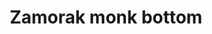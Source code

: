 ---
layout: item
title: Zamorak monk bottom
item-id: 1033
datatable: true
id: 1033
name: "Zamorak monk bottom"
members: false
lowalch: 12
highalch: 18
examine: "A robe worn by worshippers of Zamorak."
monsters:
  - id: 527
    name: "Monk of Zamorak"
    members: false
    combat_level: 22
    wiki_url: "https://oldschool.runescape.wiki/w/Monk_of_Zamorak#Level_22"
    drops:
      - quantity: "1"
        rarity: 0.05
    image: "https://oldschool.runescape.wiki/images/0/08/Monk_of_Zamorak_%28level_17%29.png?140e4"
  - id: 528
    name: "Monk of Zamorak"
    members: false
    combat_level: 17
    wiki_url: "https://oldschool.runescape.wiki/w/Monk_of_Zamorak#Level_17"
    drops:
      - quantity: "1"
        rarity: 0.05
    image: "https://oldschool.runescape.wiki/images/0/08/Monk_of_Zamorak_%28level_17%29.png?140e4"
  - id: 529
    name: "Monk of Zamorak"
    members: false
    combat_level: 45
    wiki_url: "https://oldschool.runescape.wiki/w/Monk_of_Zamorak#Level_45"
    drops:
      - quantity: "1"
        rarity: 0.05
    image: "https://oldschool.runescape.wiki/images/0/08/Monk_of_Zamorak_%28level_17%29.png?140e4"
  - id: 1025
    name: "Necromancer"
    members: true
    combat_level: 26
    wiki_url: "https://oldschool.runescape.wiki/w/Necromancer"
    drops:
      - quantity: "1"
        rarity: 0.03125
    image: "https://oldschool.runescape.wiki/images/5/5d/Necromancer.png?45db4"
  - id: 2954
    name: "Zamorak wizard"
    members: true
    combat_level: 65
    wiki_url: "https://oldschool.runescape.wiki/w/Zamorak_wizard"
    drops:
      - quantity: "1"
        rarity: 0.03125
    image: "https://oldschool.runescape.wiki/images/b/bb/Zamorak_wizard.png?f2738"
  - id: 3486
    name: "Monk of Zamorak"
    members: false
    combat_level: 30
    wiki_url: "https://oldschool.runescape.wiki/w/Monk_of_Zamorak#Level_30"
    drops:
      - quantity: "1"
        rarity: 0.05
    image: "https://oldschool.runescape.wiki/images/0/08/Monk_of_Zamorak_%28level_17%29.png?140e4"
  - id: 6607
    name: "Elder Chaos druid"
    members: true
    combat_level: 129
    wiki_url: "https://oldschool.runescape.wiki/w/Elder_Chaos_druid"
    drops:
      - quantity: "1"
        rarity: 0.0028188865398167725
    image: "https://oldschool.runescape.wiki/images/9/9c/Elder_Chaos_druid.png?559f2"
  - id: 6619
    name: "Chaos Fanatic"
    members: true
    combat_level: 202
    wiki_url: "https://oldschool.runescape.wiki/w/Chaos_Fanatic"
    drops:
      - quantity: "1"
        rarity: 0.03125
    image: "https://oldschool.runescape.wiki/images/d/d8/Chaos_Fanatic.png?8871d"
  - id: 8698
    name: "Monk of Zamorak"
    members: false
    combat_level: 23
    wiki_url: "https://oldschool.runescape.wiki/w/Monk_of_Zamorak#Level_23"
    drops:
      - quantity: "1"
        rarity: 0.05
    image: "https://oldschool.runescape.wiki/images/0/08/Monk_of_Zamorak_%28level_17%29.png?140e4"
  - id: 8997
    name: "Disciple of Iban"
    members: true
    combat_level: 13
    wiki_url: "https://oldschool.runescape.wiki/w/Disciple_of_Iban"
    drops:
      - quantity: "1"
        rarity: 1
    image: "https://oldschool.runescape.wiki/images/a/af/Disciple_of_Iban.png?e3d2e"
---